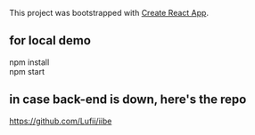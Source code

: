 This project was bootstrapped with [Create React App](https://github.com/facebook/create-react-app).

## for local demo

npm install<br/>
npm start

## in case back-end is down, here's the repo

https://github.com/Lufii/iibe
